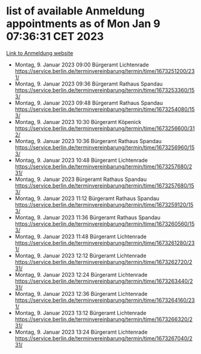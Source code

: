 # list of available Anmeldung appointments as of Mon Jan  9 07:36:31 CET 2023
[Link to Anmeldung website](https://service.berlin.de/terminvereinbarung/termin/tag.php?termin=0&anliegen[]=120686&dienstleisterlist=122210,122217,327316,122219,327312,122227,327314,122231,327346,122243,327348,122252,329742,122260,329745,122262,329748,122254,329751,122271,327278,122273,327274,122277,327276,330436,122280,327294,122282,327290,122284,327292,327539,122291,327270,122285,327266,122286,327264,122296,327268,150230,329760,122301,327282,122297,327286,122294,327284,122312,329763,122314,329775,122304,327330,122311,327334,122309,327332,122281,327352,122279,329772,122276,327324,122274,327326,122267,329766,122246,327318,122251,327320,122257,327322,122208,327298,122226,327300,121362,121364&herkunft=http%3A%2F%2Fservice.berlin.de%2Fdienstleistung%2F120686%2F)
- Montag, 9. Januar 2023 09:00 Bürgeramt Lichtenrade https://service.berlin.de/terminvereinbarung/termin/time/1673251200/231/
- Montag, 9. Januar 2023 09:36 Bürgeramt Rathaus Spandau https://service.berlin.de/terminvereinbarung/termin/time/1673253360/153/
- Montag, 9. Januar 2023 09:48 Bürgeramt Rathaus Spandau https://service.berlin.de/terminvereinbarung/termin/time/1673254080/153/
- Montag, 9. Januar 2023 10:30 Bürgeramt Köpenick https://service.berlin.de/terminvereinbarung/termin/time/1673256600/312/
- Montag, 9. Januar 2023 10:36 Bürgeramt Rathaus Spandau https://service.berlin.de/terminvereinbarung/termin/time/1673256960/153/
- Montag, 9. Januar 2023 10:48 Bürgeramt Lichtenrade https://service.berlin.de/terminvereinbarung/termin/time/1673257680/231/
- Montag, 9. Januar 2023  Bürgeramt Rathaus Spandau https://service.berlin.de/terminvereinbarung/termin/time/1673257680/153/
- Montag, 9. Januar 2023 11:12 Bürgeramt Rathaus Spandau https://service.berlin.de/terminvereinbarung/termin/time/1673259120/153/
- Montag, 9. Januar 2023 11:36 Bürgeramt Rathaus Spandau https://service.berlin.de/terminvereinbarung/termin/time/1673260560/153/
- Montag, 9. Januar 2023 11:48 Bürgeramt Lichtenrade https://service.berlin.de/terminvereinbarung/termin/time/1673261280/231/
- Montag, 9. Januar 2023 12:12 Bürgeramt Lichtenrade https://service.berlin.de/terminvereinbarung/termin/time/1673262720/231/
- Montag, 9. Januar 2023 12:24 Bürgeramt Lichtenrade https://service.berlin.de/terminvereinbarung/termin/time/1673263440/231/
- Montag, 9. Januar 2023 12:36 Bürgeramt Lichtenrade https://service.berlin.de/terminvereinbarung/termin/time/1673264160/231/
- Montag, 9. Januar 2023 13:12 Bürgeramt Lichtenrade https://service.berlin.de/terminvereinbarung/termin/time/1673266320/231/
- Montag, 9. Januar 2023 13:24 Bürgeramt Lichtenrade https://service.berlin.de/terminvereinbarung/termin/time/1673267040/231/
